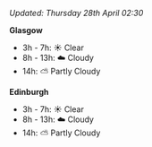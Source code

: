 *Updated: Thursday 28th April 02:30*

**Glasgow**

* 3h - 7h: :sunny: Clear
* 8h - 13h: :cloud: Cloudy
* 14h: :partly_sunny: Partly Cloudy

**Edinburgh**

* 3h - 7h: :sunny: Clear
* 8h - 13h: :cloud: Cloudy
* 14h: :partly_sunny: Partly Cloudy
